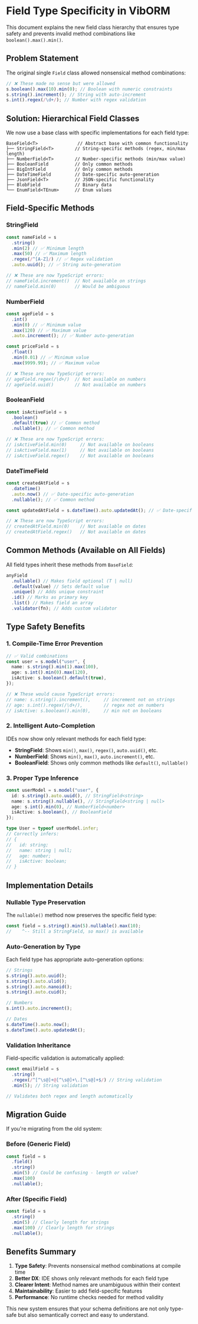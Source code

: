 # Field Type Specificity in VibORM

This document explains the new field class hierarchy that ensures type safety and prevents invalid method combinations like `boolean().max().min()`.

## Problem Statement

The original single `Field` class allowed nonsensical method combinations:

```typescript
// ❌ These made no sense but were allowed
s.boolean().max(10).min(0); // Boolean with numeric constraints
s.string().increment(); // String with auto-increment
s.int().regex(/\d+/); // Number with regex validation
```

## Solution: Hierarchical Field Classes

We now use a base class with specific implementations for each field type:

```
BaseField<T>               // Abstract base with common functionality
├── StringField<T>        // String-specific methods (regex, min/max length)
├── NumberField<T>        // Number-specific methods (min/max value)
├── BooleanField          // Only common methods
├── BigIntField           // Only common methods
├── DateTimeField         // Date-specific auto-generation
├── JsonField<T>          // JSON-specific functionality
├── BlobField             // Binary data
└── EnumField<TEnum>      // Enum values
```

## Field-Specific Methods

### StringField

```typescript
const nameField = s
  .string()
  .min(2) // ✅ Minimum length
  .max(50) // ✅ Maximum length
  .regex(/^[A-Z]/) // ✅ Regex validation
  .auto.uuid(); // ✅ String auto-generation

// ❌ These are now TypeScript errors:
// nameField.increment()  // Not available on strings
// nameField.min(0)       // Would be ambiguous
```

### NumberField

```typescript
const ageField = s
  .int()
  .min(0) // ✅ Minimum value
  .max(120) // ✅ Maximum value
  .auto.increment(); // ✅ Number auto-generation

const priceField = s
  .float()
  .min(0.01) // ✅ Minimum value
  .max(9999.99); // ✅ Maximum value

// ❌ These are now TypeScript errors:
// ageField.regex(/\d+/)  // Not available on numbers
// ageField.uuid()        // Not available on numbers
```

### BooleanField

```typescript
const isActiveField = s
  .boolean()
  .default(true) // ✅ Common method
  .nullable(); // ✅ Common method

// ❌ These are now TypeScript errors:
// isActiveField.min(0)     // Not available on booleans
// isActiveField.max(1)     // Not available on booleans
// isActiveField.regex()    // Not available on booleans
```

### DateTimeField

```typescript
const createdAtField = s
  .dateTime()
  .auto.now() // ✅ Date-specific auto-generation
  .nullable(); // ✅ Common method

const updatedAtField = s.dateTime().auto.updatedAt(); // ✅ Date-specific auto-generation

// ❌ These are now TypeScript errors:
// createdAtField.min(0)    // Not available on dates
// createdAtField.regex()   // Not available on dates
```

## Common Methods (Available on All Fields)

All field types inherit these methods from `BaseField`:

```typescript
anyField
  .nullable() // Makes field optional (T | null)
  .default(value) // Sets default value
  .unique() // Adds unique constraint
  .id() // Marks as primary key
  .list() // Makes field an array
  .validator(fn); // Adds custom validator
```

## Type Safety Benefits

### 1. Compile-Time Error Prevention

```typescript
// ✅ Valid combinations
const user = s.model("user", {
  name: s.string().min(1).max(100),
  age: s.int().min(0).max(120),
  isActive: s.boolean().default(true),
});

// ❌ These would cause TypeScript errors:
// name: s.string().increment(),     // increment not on strings
// age: s.int().regex(/\d+/),        // regex not on numbers
// isActive: s.boolean().min(0),     // min not on booleans
```

### 2. Intelligent Auto-Completion

IDEs now show only relevant methods for each field type:

- **StringField**: Shows `min()`, `max()`, `regex()`, `auto.uuid()`, etc.
- **NumberField**: Shows `min()`, `max()`, `auto.increment()`, etc.
- **BooleanField**: Shows only common methods like `default()`, `nullable()`

### 3. Proper Type Inference

```typescript
const userModel = s.model("user", {
  id: s.string().auto.uuid(), // StringField<string>
  name: s.string().nullable(), // StringField<string | null>
  age: s.int().min(0), // NumberField<number>
  isActive: s.boolean(), // BooleanField
});

type User = typeof userModel.infer;
// Correctly infers:
// {
//   id: string;
//   name: string | null;
//   age: number;
//   isActive: boolean;
// }
```

## Implementation Details

### Nullable Type Preservation

The `nullable()` method now preserves the specific field type:

```typescript
const field = s.string().min(5).nullable().max(10);
//    ^-- Still a StringField, so max() is available
```

### Auto-Generation by Type

Each field type has appropriate auto-generation options:

```typescript
// Strings
s.string().auto.uuid();
s.string().auto.ulid();
s.string().auto.nanoid();
s.string().auto.cuid();

// Numbers
s.int().auto.increment();

// Dates
s.dateTime().auto.now();
s.dateTime().auto.updatedAt();
```

### Validation Inheritance

Field-specific validation is automatically applied:

```typescript
const emailField = s
  .string()
  .regex(/^[^\s@]+@[^\s@]+\.[^\s@]+$/) // String validation
  .min(5); // String validation

// Validates both regex and length automatically
```

## Migration Guide

If you're migrating from the old system:

### Before (Generic Field)

```typescript
const field = s
  .field()
  .string()
  .min(5) // Could be confusing - length or value?
  .max(100)
  .nullable();
```

### After (Specific Field)

```typescript
const field = s
  .string()
  .min(5) // Clearly length for strings
  .max(100) // Clearly length for strings
  .nullable();
```

## Benefits Summary

1. **Type Safety**: Prevents nonsensical method combinations at compile time
2. **Better DX**: IDE shows only relevant methods for each field type
3. **Clearer Intent**: Method names are unambiguous within their context
4. **Maintainability**: Easier to add field-specific features
5. **Performance**: No runtime checks needed for method validity

This new system ensures that your schema definitions are not only type-safe but also semantically correct and easy to understand.
